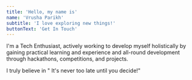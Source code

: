 ```yaml
---
title: 'Hello, my name is'
name: 'Vrusha Parikh'
subtitle: 'I love exploring new things!'
buttonText: 'Get In Touch'
---
```


I'm a Tech Enthusiast, actively working to develop myself holistically by gaining practical learning and experience and all-round development through hackathons, competitions, and projects. 

I truly believe in " It's never too late until you decide!"
